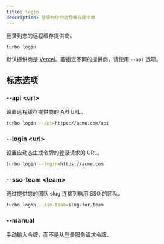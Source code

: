 ```yaml
---
title: login
description: 登录到您的远程缓存提供商
---
```


登录到您的远程缓存提供商。

```bash title="Terminal"
turbo login
```

默认提供商是 [Vercel](https://vercel.com/)。要指定不同的提供商，请使用 `--api` 选项。

## 标志选项

### --api \<url>

设置远程缓存提供商的 API URL。

```bash title="Terminal"
turbo login --api=https://acme.com/api
```

### --login \<url>

设置应动态生成令牌的登录请求的 URL。

```bash title="Terminal"
turbo login --login=https://acme.com
```

### --sso-team \<team>

通过提供您的团队 slug 连接到启用 SSO 的团队。

```bash title="Terminal"
turbo login --sso-team=slug-for-team
```

### --manual

手动输入令牌，而不是从登录服务请求令牌。
